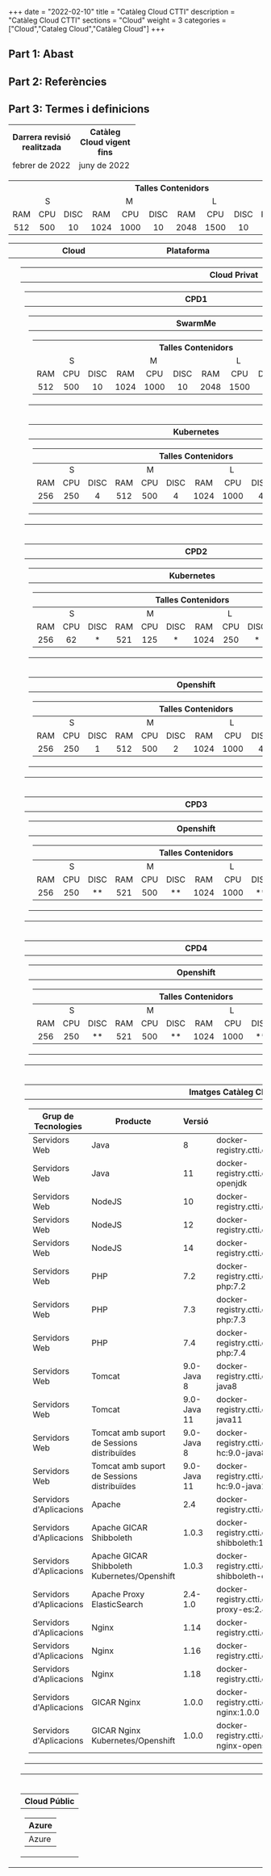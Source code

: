+++
date        = "2022-02-10"
title       = "Catàleg Cloud CTTI"
description = "Catàleg Cloud CTTI"
sections    = "Cloud"
weight      = 3
categories  = ["Cloud","Cataleg Cloud","Catàleg Cloud"]
+++

## Part 1: Abast

## Part 2: Referències 

## Part 3: Termes i definicions

<link rel="stylesheet" type="text/css" href="https://cdn.datatables.net/1.10.18/css/jquery.dataTables.min.css">
<link rel="stylesheet" type="text/css" href="https://cdn.datatables.net/responsive/2.2.2/css/responsive.dataTables.min.css">
<link rel="stylesheet" type="text/css" href="https://canigo.ctti.gencat.cat/drafts/FullRuta20/tableStyle.css">
<script type="text/javascript" language="javascript" src="https://code.jquery.com/jquery-3.3.1.js"></script>
<script type="text/javascript" language="javascript" src="https://cdn.datatables.net/1.10.18/js/jquery.dataTables.min.js"></script>
<script type="text/javascript" language="javascript" src="https://cdn.datatables.net/responsive/2.2.2/js/dataTables.responsive.min.js"></script>

<table id="Revisio" class="display" style="width:50%" align="center">
    <thead>
        <tr>
            <th>Darrera revisió realitzada</th>
            <th>Catàleg Cloud vigent fins</th>
        </tr>
        <tr>
            <td>febrer de 2022</td>
            <td>juny de 2022</td>
        </tr>
    </thead>
</table>

<table style="width:100%">
    <tr>
        <th align="center" colspan="12">Talles Contenidors</th>                        
    </tr>
    <tr align="center">
        <td colspan="3">S</td>
        <td colspan="3">M</td>
        <td colspan="3">L</td>
        <td colspan="3">XL</td>
    </tr>
    <tr align="center">
        <td>RAM</td>
        <td>CPU</td>
        <td>DISC</td>
        <td>RAM</td>
        <td>CPU</td>
        <td>DISC</td>
        <td>RAM</td>
        <td>CPU</td>
        <td>DISC</td>
        <td>RAM</td>
        <td>CPU</td>
        <td>DISC</td>
    </tr>
    <tr align="center">
        <td>512</td>
        <td>500</td>
        <td>10</td>
        <td>1024</td>
        <td>1000</td>
        <td>10</td>
        <td>2048</td>
        <td>1500</td>
        <td>10</td>
        <td>-</td>
        <td>-</td>
        <td>-</td>
    </tr>
</table>

<table id="CatalegCLOUD" style="width:100%">
    <thead>
        <tr>
            <th width="5%"></th>
            <th width="25%">Cloud</th>
            <th width="25%">Plataforma</th>
            <th width="45%"></th>
        </tr>
    </thead>
    <tbody>
        <tr>
            <td></td>
            <td colspan="3">
                <table style="width:100%">
                    <thead>
                        <tr>
                            <th>Cloud Privat</th>                        
                        </tr>
                    </thead>
                    <tbody>
                        <tr>
                            <td>
                                <table style="width:100%">
                                    <thead>
                                        <tr>
                                            <th>CPD1</th>                        
                                        </tr>
                                    </thead>
                                    <tbody>
                                        <tr>
                                            <td>
                                                <table style="width:100%">
                                                    <thead>
                                                        <tr>
                                                            <th>SwarmMe</th>                        
                                                        </tr>
                                                    </thead>
                                                    <tbody>
                                                        <tr>
                                                            <td>
                                                                <table style="width:100%">
                                                                    <tr>
                                                                        <th align="center" colspan="12">Talles Contenidors</th>                        
                                                                    </tr>
                                                                    <tr align="center">
                                                                        <td colspan="3">S</td>
                                                                        <td colspan="3">M</td>
                                                                        <td colspan="3">L</td>
                                                                        <td colspan="3">XL</td>
                                                                    </tr>
                                                                    <tr align="center">
                                                                        <td>RAM</td>
                                                                        <td>CPU</td>
                                                                        <td>DISC</td>
                                                                        <td>RAM</td>
                                                                        <td>CPU</td>
                                                                        <td>DISC</td>
                                                                        <td>RAM</td>
                                                                        <td>CPU</td>
                                                                        <td>DISC</td>
                                                                        <td>RAM</td>
                                                                        <td>CPU</td>
                                                                        <td>DISC</td>
                                                                    </tr>
                                                                    <tr align="center">
                                                                        <td>512</td>
                                                                        <td>500</td>
                                                                        <td>10</td>
                                                                        <td>1024</td>
                                                                        <td>1000</td>
                                                                        <td>10</td>
                                                                        <td>2048</td>
                                                                        <td>1500</td>
                                                                        <td>10</td>
                                                                        <td>-</td>
                                                                        <td>-</td>
                                                                        <td>-</td>
                                                                    </tr>
                                                                </table>
                                                            </td>
                                                        </tr>
                                                    </tbody>
                                                </table>
                                            </td>
                                        </tr>
                                        <tr>
                                            <td>
                                                <table style="width:100%">
                                                    <thead>
                                                        <tr>
                                                            <th>Kubernetes</th>                        
                                                        </tr>
                                                    </thead>
                                                    <tbody>
                                                        <tr>
                                                            <td>
                                                                <table style="width:100%">
                                                                    <thead>
                                                                        <tr align="center">
                                                                            <th colspan="12">Talles Contenidors</th>                        
                                                                        </tr>
                                                                    </thead>
                                                                    <tbody>
                                                                        <tr align="center">
                                                                            <td colspan="3">S</td>
                                                                            <td colspan="3">M</td>
                                                                            <td colspan="3">L</td>
                                                                            <td colspan="3">XL</td>
                                                                        </tr>
                                                                        <tr align="center">
                                                                            <td>RAM</td>
                                                                            <td>CPU</td>
                                                                            <td>DISC</td>
                                                                            <td>RAM</td>
                                                                            <td>CPU</td>
                                                                            <td>DISC</td>
                                                                            <td>RAM</td>
                                                                            <td>CPU</td>
                                                                            <td>DISC</td>
                                                                            <td>RAM</td>
                                                                            <td>CPU</td>
                                                                            <td>DISC</td>
                                                                        </tr>
                                                                        <tr align="center">
                                                                            <td>256</td>
                                                                            <td>250</td>
                                                                            <td>4</td>
                                                                            <td>512</td>
                                                                            <td>500</td>
                                                                            <td>4</td>
                                                                            <td>1024</td>
                                                                            <td>1000</td>
                                                                            <td>4</td>
                                                                            <td>2048</td>
                                                                            <td>2000</td>
                                                                            <td>4</td>
                                                                        </tr>
                                                                    </tbody>
                                                                </table>
                                                            </td>
                                                        </tr>
                                                    </tbody>
                                                </table>
                                            </td>
                                        </tr>
                                    </tbody>
                                </table>
                            </td>                           
                        </tr>
                        <tr>
                            <td>
                                <table style="width:100%">
                                    <thead>
                                        <tr>
                                            <th>CPD2</th>                        
                                        </tr>
                                    </thead>
                                    <tbody>
                                        <tr>
                                            <td>
                                                <table style="width:100%">
                                                    <thead>
                                                        <tr>
                                                            <th>Kubernetes</th>                        
                                                        </tr>
                                                    </thead>
                                                    <tbody>
                                                        <tr>
                                                            <td>
                                                                <table style="width:100%">
                                                                    <thead>
                                                                        <tr align="center">
                                                                            <th colspan="12">Talles Contenidors</th>                        
                                                                        </tr>
                                                                    </thead>
                                                                    <tbody>
                                                                        <tr align="center">
                                                                            <td colspan="3">S</td>
                                                                            <td colspan="3">M</td>
                                                                            <td colspan="3">L</td>
                                                                            <td colspan="3">XL</td>
                                                                        </tr>
                                                                        <tr align="center">
                                                                            <td>RAM</td>
                                                                            <td>CPU</td>
                                                                            <td>DISC</td>
                                                                            <td>RAM</td>
                                                                            <td>CPU</td>
                                                                            <td>DISC</td>
                                                                            <td>RAM</td>
                                                                            <td>CPU</td>
                                                                            <td>DISC</td>
                                                                            <td>RAM</td>
                                                                            <td>CPU</td>
                                                                            <td>DISC</td>
                                                                        </tr>
                                                                        <tr align="center">
                                                                            <td>256</td>
                                                                            <td>62</td>
                                                                            <td>*</td>
                                                                            <td>521</td>
                                                                            <td>125</td>
                                                                            <td>*</td>
                                                                            <td>1024</td>
                                                                            <td>250</td>
                                                                            <td>*</td>
                                                                            <td>2048</td>
                                                                            <td>500</td>
                                                                            <td>*</td>
                                                                        </tr>
                                                                    </tbody>
                                                                </table>
                                                            </td>
                                                        </tr>
                                                    </tbody>
                                                </table>
                                            </td>
                                        </tr>
                                        <tr>
                                            <td>
                                                <table style="width:100%">
                                                    <thead>
                                                        <tr>
                                                            <th>Openshift</th>                        
                                                        </tr>
                                                    </thead>
                                                    <tbody>
                                                        <tr>
                                                            <td>
                                                                <table style="width:100%">
                                                                    <thead>
                                                                        <tr align="center">
                                                                            <th colspan="12">Talles Contenidors</th>                        
                                                                        </tr>
                                                                    </thead>
                                                                    <tbody>
                                                                        <tr align="center">
                                                                            <td colspan="3">S</td>
                                                                            <td colspan="3">M</td>
                                                                            <td colspan="3">L</td>
                                                                            <td colspan="3">XL</td>
                                                                        </tr>
                                                                        <tr align="center">
                                                                            <td>RAM</td>
                                                                            <td>CPU</td>
                                                                            <td>DISC</td>
                                                                            <td>RAM</td>
                                                                            <td>CPU</td>
                                                                            <td>DISC</td>
                                                                            <td>RAM</td>
                                                                            <td>CPU</td>
                                                                            <td>DISC</td>
                                                                            <td>RAM</td>
                                                                            <td>CPU</td>
                                                                            <td>DISC</td>
                                                                        </tr>
                                                                        <tr align="center">
                                                                            <td>256</td>
                                                                            <td>250</td>
                                                                            <td>1</td>
                                                                            <td>512</td>
                                                                            <td>500</td>
                                                                            <td>2</td>
                                                                            <td>1024</td>
                                                                            <td>1000</td>
                                                                            <td>4</td>
                                                                            <td>2048</td>
                                                                            <td>2000</td>
                                                                            <td>8</td>
                                                                        </tr>
                                                                    </tbody>
                                                                </table>
                                                            </td>
                                                        </tr>
                                                    </tbody>
                                                </table>
                                            </td>
                                        </tr>                                        
                                    </tbody>
                                </table>
                            </td>                            
                        </tr>
                        <tr>
                            <td>
                                <table style="width:100%">
                                    <thead>
                                        <tr>
                                            <th>CPD3</th>                        
                                        </tr>
                                    </thead>
                                    <tbody>
                                        <tr>
                                            <td>
                                                <table style="width:100%">
                                                    <thead>
                                                        <tr>
                                                            <th>Openshift</th>                        
                                                        </tr>
                                                    </thead>
                                                    <tbody>
                                                        <tr>
                                                            <td>
                                                                <table style="width:100%">
                                                                    <thead>
                                                                        <tr align="center">
                                                                            <th colspan="12">Talles Contenidors</th>                        
                                                                        </tr>
                                                                    </thead>
                                                                    <tbody>
                                                                        <tr align="center">
                                                                            <td colspan="3">S</td>
                                                                            <td colspan="3">M</td>
                                                                            <td colspan="3">L</td>
                                                                            <td colspan="3">XL</td>
                                                                        </tr>
                                                                        <tr align="center">
                                                                            <td>RAM</td>
                                                                            <td>CPU</td>
                                                                            <td>DISC</td>
                                                                            <td>RAM</td>
                                                                            <td>CPU</td>
                                                                            <td>DISC</td>
                                                                            <td>RAM</td>
                                                                            <td>CPU</td>
                                                                            <td>DISC</td>
                                                                            <td>RAM</td>
                                                                            <td>CPU</td>
                                                                            <td>DISC</td>
                                                                        </tr>
                                                                        <tr align="center">
                                                                            <td>256</td>
                                                                            <td>250</td>
                                                                            <td>**</td>
                                                                            <td>521</td>
                                                                            <td>500</td>
                                                                            <td>**</td>
                                                                            <td>1024</td>
                                                                            <td>1000</td>
                                                                            <td>**</td>
                                                                            <td>2048</td>
                                                                            <td>2000</td>
                                                                            <td>**</td>
                                                                        </tr>
                                                                    </tbody>
                                                                </table>
                                                            </td>
                                                        </tr>
                                                    </tbody>
                                                </table>
                                            </td>
                                        </tr>
                                    </tbody>
                                </table>
                            </td>                            
                        </tr>
                        <tr>
                            <td>
                                <table style="width:100%">
                                    <thead>
                                        <tr>
                                            <th>CPD4</th>                        
                                        </tr>
                                    </thead>
                                    <tbody>
                                        <tr>
                                            <td>
                                                <table style="width:100%">
                                                    <thead>
                                                        <tr>
                                                            <th>Openshift</th>                        
                                                        </tr>
                                                    </thead>
                                                    <tbody>
                                                        <tr>
                                                            <td>
                                                                <table style="width:100%">
                                                                    <thead>
                                                                        <tr align="center">
                                                                            <th colspan="12">Talles Contenidors</th>                        
                                                                        </tr>
                                                                    </thead>
                                                                    <tbody>
                                                                        <tr align="center">
                                                                            <td colspan="3">S</td>
                                                                            <td colspan="3">M</td>
                                                                            <td colspan="3">L</td>
                                                                            <td colspan="3">XL</td>
                                                                        </tr>
                                                                        <tr align="center">
                                                                            <td>RAM</td>
                                                                            <td>CPU</td>
                                                                            <td>DISC</td>
                                                                            <td>RAM</td>
                                                                            <td>CPU</td>
                                                                            <td>DISC</td>
                                                                            <td>RAM</td>
                                                                            <td>CPU</td>
                                                                            <td>DISC</td>
                                                                            <td>RAM</td>
                                                                            <td>CPU</td>
                                                                            <td>DISC</td>
                                                                        </tr>
                                                                        <tr align="center">
                                                                            <td>256</td>
                                                                            <td>250</td>
                                                                            <td>**</td>
                                                                            <td>521</td>
                                                                            <td>500</td>
                                                                            <td>**</td>
                                                                            <td>1024</td>
                                                                            <td>1000</td>
                                                                            <td>**</td>
                                                                            <td>2048</td>
                                                                            <td>2000</td>
                                                                            <td>**</td>
                                                                        </tr>
                                                                </table>
                                                            </td>
                                                        </tr>
                                                    </tbody>
                                                </table>
                                            </td>
                                        </tr>
                                    </tbody>
                                </table>
                            </td>                           
                        </tr>
                        <tr>
                            <td>
                                <table style="width:100%">
                                    <thead>
                                        <tr>
                                            <th>Imatges Catàleg Cloud</th>                        
                                        </tr>
                                    </thead>
                                    <tbody>
                                        <tr>
                                            <td>
                                                <table style="width:100%">
                                                    <thead>
                                                        <tr>
                                                            <th>Grup de Tecnologies</th>
                                                            <th>Producte</th>
                                                            <th>Versió</th>
                                                            <th>Imatge</th>                         
                                                        </tr>
                                                    </thead>
                                                    <tbody>
                                                        <tr>
                                                            <td>Servidors Web</td>
                                                            <td>Java</td>
                                                            <td>8</td>
                                                            <td>docker-registry.ctti.extranet.gencat.cat/gencatcloud/java:8</td>                          
                                                        </tr>
                                                        <tr>
                                                            <td>Servidors Web</td>
                                                            <td>Java</td>
                                                            <td>11</td>
                                                            <td>docker-registry.ctti.extranet.gencat.cat/gencatcloud/java:11-openjdk</td>                          
                                                        </tr>
                                                        <tr>
                                                            <td>Servidors Web</td>
                                                            <td>NodeJS</td>
                                                            <td>10</td>
                                                            <td>docker-registry.ctti.extranet.gencat.cat/gencatcloud/node:10</td>                          
                                                        </tr>
                                                        <tr>
                                                            <td>Servidors Web</td>
                                                            <td>NodeJS</td>
                                                            <td>12</td>
                                                            <td>docker-registry.ctti.extranet.gencat.cat/gencatcloud/node:12</td>                          
                                                        </tr>
                                                        <tr>
                                                            <td>Servidors Web</td>
                                                            <td>NodeJS</td>
                                                            <td>14</td>
                                                            <td>docker-registry.ctti.extranet.gencat.cat/gencatcloud/node:14</td>                          
                                                        </tr>
                                                        <tr>
                                                            <td>Servidors Web</td>
                                                            <td>PHP</td>
                                                            <td>7.2</td>
                                                            <td>docker-registry.ctti.extranet.gencat.cat/gencatcloud/apache-php:7.2</td>                          
                                                        </tr>
                                                        <tr>
                                                            <td>Servidors Web</td>
                                                            <td>PHP</td>
                                                            <td>7.3</td>
                                                            <td>docker-registry.ctti.extranet.gencat.cat/gencatcloud/apache-php:7.3</td>                          
                                                        </tr>
                                                        <tr>
                                                            <td>Servidors Web</td>
                                                            <td>PHP</td>
                                                            <td>7.4</td>
                                                            <td>docker-registry.ctti.extranet.gencat.cat/gencatcloud/apache-php:7.4</td>                          
                                                        </tr>
                                                        <tr>
                                                            <td>Servidors Web</td>
                                                            <td>Tomcat</td>
                                                            <td>9.0-Java 8</td>
                                                            <td>docker-registry.ctti.extranet.gencat.cat/gencatcloud/tomcat:9.0-java8</td>                          
                                                        </tr>
                                                        <tr>
                                                            <td>Servidors Web</td>
                                                            <td>Tomcat</td>
                                                            <td>9.0-Java 11</td>
                                                            <td>docker-registry.ctti.extranet.gencat.cat/gencatcloud/tomcat:9.0-java11</td>                          
                                                        </tr>
                                                        <tr>
                                                            <td>Servidors Web</td>
                                                            <td>Tomcat amb suport de Sessions distribuïdes</td>
                                                            <td>9.0-Java 8</td>
                                                            <td>docker-registry.ctti.extranet.gencat.cat/gencatcloud/tomcat-hc:9.0-java8</td>                          
                                                        </tr>
                                                        <tr>
                                                            <td>Servidors Web</td>
                                                            <td>Tomcat amb suport de Sessions distribuïdes</td>
                                                            <td>9.0-Java 11</td>
                                                            <td>docker-registry.ctti.extranet.gencat.cat/gencatcloud/tomcat-hc:9.0-java11</td>                          
                                                        </tr>
                                                        <tr>
                                                            <td>Servidors d'Aplicacions</td>
                                                            <td>Apache</td>
                                                            <td>2.4</td>
                                                            <td>docker-registry.ctti.extranet.gencat.cat/gencatcloud/httpd:2.4</td>                          
                                                        </tr>
                                                        <tr>
                                                            <td>Servidors d'Aplicacions</td>
                                                            <td>Apache GICAR Shibboleth</td>
                                                            <td>1.0.3</td>
                                                            <td>docker-registry.ctti.extranet.gencat.cat/gencatcloud/gicar-shibboleth:1.0.3</td>                          
                                                        </tr>
                                                        <tr>
                                                            <td>Servidors d'Aplicacions</td>
                                                            <td>Apache GICAR Shibboleth Kubernetes/Openshift</td>
                                                            <td>1.0.3</td>
                                                            <td>docker-registry.ctti.extranet.gencat.cat/gencatcloud/gicar-shibboleth-openshift:1.0.3</td>                          
                                                        </tr>
                                                        <tr>
                                                            <td>Servidors d'Aplicacions</td>
                                                            <td>Apache Proxy ElasticSearch</td>
                                                            <td>2.4-1.0</td>
                                                            <td>docker-registry.ctti.extranet.gencat.cat/gencatcloud/httpd-proxy-es:2.4-1.0</td>                          
                                                        </tr>
                                                        <tr>
                                                            <td>Servidors d'Aplicacions</td>
                                                            <td>Nginx</td>
                                                            <td>1.14</td>
                                                            <td>docker-registry.ctti.extranet.gencat.cat/gencatcloud/nginx:1.14</td>                          
                                                        </tr>
                                                        <tr>
                                                            <td>Servidors d'Aplicacions</td>
                                                            <td>Nginx</td>
                                                            <td>1.16</td>
                                                            <td>docker-registry.ctti.extranet.gencat.cat/gencatcloud/nginx:1.16</td>                          
                                                        </tr>
                                                        <tr>
                                                            <td>Servidors d'Aplicacions</td>
                                                            <td>Nginx</td>
                                                            <td>1.18</td>
                                                            <td>docker-registry.ctti.extranet.gencat.cat/gencatcloud/nginx:1.18</td>                          
                                                        </tr>
                                                        <tr>
                                                            <td>Servidors d'Aplicacions</td>
                                                            <td>GICAR Nginx</td>
                                                            <td>1.0.0</td>
                                                            <td>docker-registry.ctti.extranet.gencat.cat/gencatcloud/gicar-nginx:1.0.0</td>                          
                                                        </tr>
                                                        <tr>
                                                            <td>Servidors d'Aplicacions</td>
                                                            <td>GICAR Nginx Kubernetes/Openshift</td>
                                                            <td>1.0.0</td>
                                                            <td>docker-registry.ctti.extranet.gencat.cat/gencatcloud/gicar-nginx-openshift:1.0.0</td>                          
                                                        </tr>                                                    
                                                    </tbody>
                                                </table>
                                            </td>                          
                                        </tr>
                                    </tbody>
                                </table>
                            </td>                           
                        </tr>
                    </tbody>
                </table>
            </td>
        </tr>
        <tr>
            <td></td>
            <td colspan="3">
                <table style="width:100%">
                    <thead>
                        <tr>
                            <th>Cloud Públic</th>                        
                        </tr>
                    </thead>
                    <tbody>
                        <tr>
                            <td>
                                <table style="width:100%">
                                    <thead>
                                        <tr>
                                            <th>Azure</th>                        
                                        </tr>
                                    </thead>
                                    <tbody>
                                        <tr>
                                            <td>Azure</td>                          
                                        </tr>
                                    </tbody>
                                </table>
                            </td>
                        </tr>
                    </tbody>
                </table>
            </td>
        </tr>
    </tbody>
</table>
